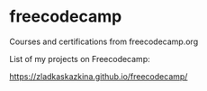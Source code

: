 # freecodecamp
Courses and certifications from freecodecamp.org

List of my projects on Freecodecamp:

https://zladkaskazkina.github.io/freecodecamp/

